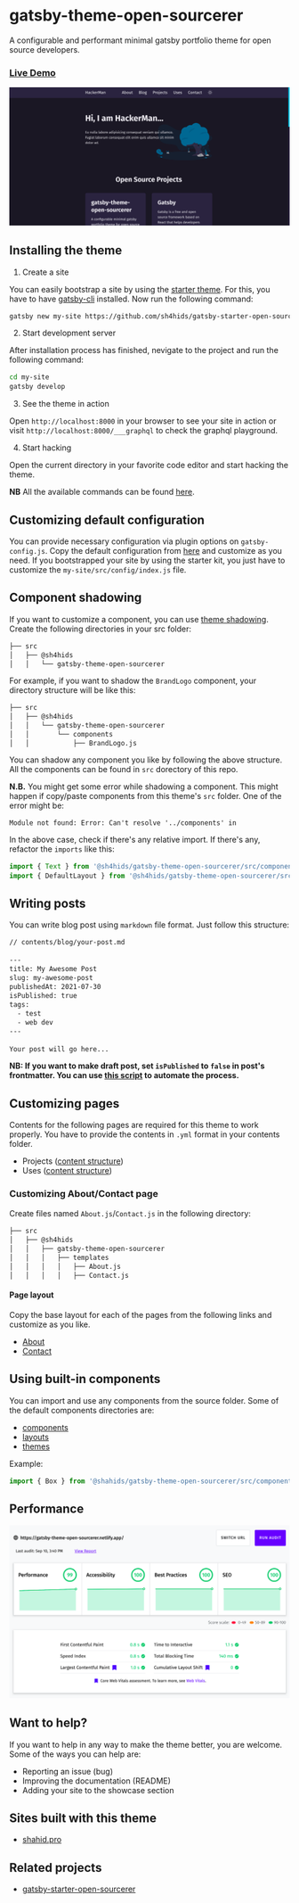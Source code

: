 # gatsby-theme-open-sourcerer

A configurable and performant minimal gatsby portfolio theme for open source developers.

### [Live Demo](https://gatsby-theme-open-sourcerer.netlify.app/)

![gatsby-theme-open-sourcerer](./screenshots/gatsby-theme-open-sourcerer.png)

## Installing the theme

1. Create a site

You can easily bootstrap a site by using the [starter theme](https://github.com/sh4hids/gatsby-starter-open-sourcerer). For this, you have to have [gatsby-cli](https://www.gatsbyjs.com/docs/tutorial/part-0/#gatsby-cli) installed. Now run the following command:

```bash
gatsby new my-site https://github.com/sh4hids/gatsby-starter-open-sourcerer
```

2. Start development server

After installation process has finished, nevigate to the project and run the following command:

```bash
cd my-site
gatsby develop
```

3. See the theme in action

Open `http://localhost:8000` in your browser to see your site in action or visit `http://localhost:8000/___graphql` to check the graphql playground.

4. Start hacking

Open the current directory in your favorite code editor and start hacking the theme.

**NB** All the available commands can be found [here](https://github.com/sh4hids/gatsby-starter-open-sourcerer/blob/main/package.json).

## Customizing default configuration

You can provide necessary configuration via plugin options on `gatsby-config.js`. Copy the default configuration from [here](https://github.com/sh4hids/gatsby-theme-open-sourcerer/blob/main/src/config/index.js) and customize as you need. If you bootstrapped your site by using the starter kit, you just have to customize the `my-site/src/config/index.js` file.

## Component shadowing

If you want to customize a component, you can use [theme shadowing](https://www.gatsbyjs.com/docs/how-to/plugins-and-themes/shadowing/). Create the following directories in your src folder:

```
├── src
│   ├── @sh4hids
│   │   └── gatsby-theme-open-sourcerer
```

For example, if you want to shadow the `BrandLogo` component, your directory structure will be like this:

```
├── src
│   ├── @sh4hids
│   │   └── gatsby-theme-open-sourcerer
│   │       └── components
│   │           ├── BrandLogo.js
```

You can shadow any component you like by following the above structure. All the components can be found in `src` dorectory of this repo.

**N.B.** You might get some error while shadowing a component. This might happen if copy/paste components from this theme's `src` folder. One of the error might be:

```
Module not found: Error: Can't resolve '../components' in
```

In the above case, check if there's any relative import. If there's any, refactor the `imports` like this:

```javascript
import { Text } from '@sh4hids/gatsby-theme-open-sourcerer/src/components';
import { DefaultLayout } from '@sh4hids/gatsby-theme-open-sourcerer/src/layouts';
```

## Writing posts

You can write blog post using `markdown` file format. Just follow this structure:

```
// contents/blog/your-post.md

---
title: My Awesome Post
slug: my-awesome-post
publishedAt: 2021-07-30
isPublished: true
tags:
  - test
  - web dev
---

Your post will go here...
```

**NB: If you want to make draft post, set `isPublished` to `false` in post's frontmatter. You can use [this script](https://github.com/sh4hids/shahid.pro/blob/main/scripts/create-post.js) to automate the process.**

## Customizing pages

Contents for the following pages are required for this theme to work properly. You have to provide the contents in `.yml` format in your contents folder.

- Projects ([content structure](https://github.com/sh4hids/gatsby-theme-open-sourcerer/blob/main/contents/projects.yml))
- Uses ([content structure](https://github.com/sh4hids/gatsby-theme-open-sourcerer/blob/main/contents/uses.yml))

### Customizing About/Contact page

Create files named `About.js`/`Contact.js` in the following directory:

```
├── src
│   ├── @sh4hids
│   │   ├── gatsby-theme-open-sourcerer
│   │   │   ├── templates
│   │   │   │   ├── About.js
│   │   │   │   ├── Contact.js
```

#### Page layout

Copy the base layout for each of the pages from the following links and customize as you like.

- [About](https://github.com/sh4hids/gatsby-theme-open-sourcerer/blob/main/src/templates/About.js)
- [Contact](https://github.com/sh4hids/gatsby-theme-open-sourcerer/blob/main/src/templates/Contact.js)

## Using built-in components

You can import and use any components from the source folder. Some of the default components directories are:

- [components](https://github.com/sh4hids/gatsby-theme-open-sourcerer/tree/main/src/components)
- [layouts](https://github.com/sh4hids/gatsby-theme-open-sourcerer/tree/main/src/layouts)
- [themes](https://github.com/sh4hids/gatsby-theme-open-sourcerer/tree/main/src/styles/themes)

Example:

```javascript
import { Box } from '@shahids/gatsby-theme-open-sourcerer/src/components';
```

## Performance

![Performance](./screenshots/performance.png)

## Want to help?

If you want to help in any way to make the theme better, you are welcome. Some of the ways you can help are:

- Reporting an issue (bug)
- Improving the documentation (README)
- Adding your site to the showcase section

## Sites built with this theme

- [shahid.pro](https://shahid.pro)

## Related projects

- [gatsby-starter-open-sourcerer](https://github.com/sh4hids/gatsby-starter-open-sourcerer)
